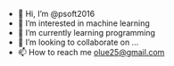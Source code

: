 - 👋 Hi, I’m @psoft2016
- 👀 I’m interested in machine learning
- 🌱 I’m currently learning programming
- 💞️ I’m looking to collaborate on ...
- 📫 How to reach me olue25@gmail.com

<!---
psoft2016/psoft2016 is a ✨ special ✨ repository because its `README.md` (this file) appears on your GitHub profile.
You can click the Preview link to take a look at your changes.
--->
